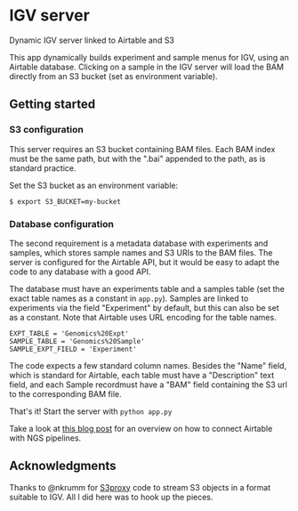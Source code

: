 # IGV server
Dynamic IGV server linked to Airtable and S3

This app dynamically builds experiment and sample menus for IGV, using an
Airtable database. Clicking on a sample in the IGV server will load the BAM
directly from an S3 bucket (set as environment variable). 

## Getting started

### S3 configuration
This server requires an S3 bucket containing BAM files. Each BAM index must 
be the same path, but with the ".bai" appended to the path, as is standard 
practice.

Set the S3 bucket as an environment variable:
```
$ export S3_BUCKET=my-bucket
```

### Database configuration
The second requirement is a metadata database with experiments and samples,
which stores sample names and S3 URIs to the BAM files. The server is 
configured for the Airtable API, but it would be easy to adapt the code to any 
database with a good API.

The database must have an experiments table and a samples table (set
the exact table names as a constant in `app.py`). Samples are linked to 
experiments via the field "Experiment" by default, but this can also be 
set as a constant. Note that Airtable uses URL encoding for the table names.

```
EXPT_TABLE = 'Genomics%20Expt'
SAMPLE_TABLE = 'Genomics%20Sample'
SAMPLE_EXPT_FIELD = 'Experiment'
```

The code expects a few standard column names. Besides the "Name" field, which
is standard for Airtable, each table must have a "Description" text field, and 
each Sample recordmust have a "BAM" field containing the S3 url to the 
corresponding BAM file. 

That's it! Start the server with `python app.py`

Take a look at [this blog post](https://medium.com/outlier-bio-blog/wrangle-your-scattered-datasets-and-pipelines-with-airtable-5ddbf2bd4cd1#.4u0h9vsgl)
for an overview on how to connect Airtable with NGS pipelines.

## Acknowledgments
Thanks to @nkrumm for [S3proxy](https://github.com/nkrumm/s3proxy) code to stream 
S3 objects in a format suitable to IGV. All I did here was to hook up the pieces.
